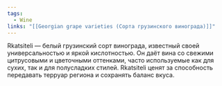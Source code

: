```yaml
---
tags:
  - Wine
links: "[[Georgian grape varieties (Сорта грузинского винограда)]]"
---
```

Rkatsiteli — белый грузинский сорт винограда, известный своей универсальностью и яркой кислотностью. Он даёт вина со свежими цитрусовыми и цветочными оттенками, часто используемые как для сухих, так и для полусладких стилей. Rkatsiteli ценят за способность передавать терруар региона и сохранять баланс вкуса.